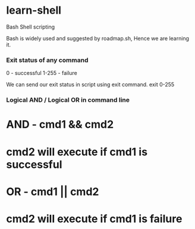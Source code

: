 # learn-shell

Bash Shell scripting

Bash is widely used and suggested by roadmap.sh, Hence we are learning it.

### Exit status of any command

0           - successful
1-255       - failure

We can send our exit status in script using exit command. exit 0-255

### Logical AND / Logical OR in command line 

# AND - cmd1 && cmd2 
# cmd2 will execute if cmd1 is successful


# OR - cmd1 || cmd2
# cmd2 will execute if cmd1 is failure



